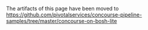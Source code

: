 
The artifacts of this page have been moved to https://github.com/pivotalservices/concourse-pipeline-samples/tree/master/concourse-on-bosh-lite
